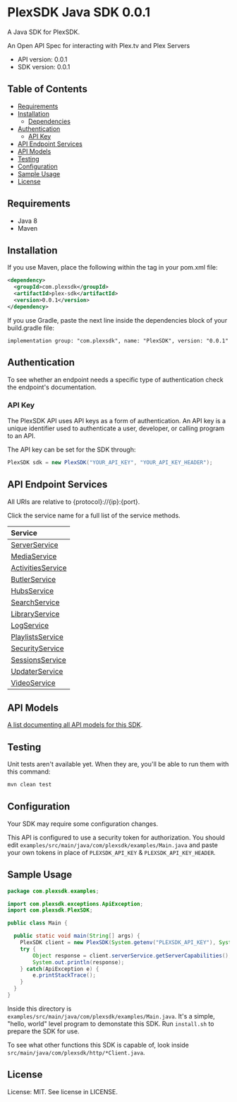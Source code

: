 

# PlexSDK Java SDK 0.0.1
A Java SDK for PlexSDK. 

An Open API Spec for interacting with Plex.tv and Plex Servers

- API version: 0.0.1
- SDK version: 0.0.1

## Table of Contents
- [Requirements](#requirements)
- [Installation](#installation)
    - [Dependencies](#dependencies)
- [Authentication](#authentication)
  - [API Key](#api-key)
- [API Endpoint Services](#api-endpoint-services)
- [API Models](#api-models)
- [Testing](#testing)
- [Configuration](#configuration)
- [Sample Usage](#sample-usage)
- [License](#license)

## Requirements

- Java 8
- Maven

## Installation

If you use Maven, place the following within the <dependencies> tag in your pom.xml file:

```XML
<dependency>
  <groupId>com.plexsdk</groupId>
  <artifactId>plex-sdk</artifactId>
  <version>0.0.1</version>
</dependency>
```

If you use Gradle, paste the next line inside the dependencies block of your build.gradle file:

```Gradle
implementation group: "com.plexsdk", name: "PlexSDK", version: "0.0.1"
```

## Authentication

To see whether an endpoint needs a specific type of authentication check the endpoint's documentation.

### API Key
The PlexSDK API uses API keys as a form of authentication.
An API key is a unique identifier used to authenticate a user, developer, or calling program to an API.

The API key can be set for the SDK through: 

```Java
PlexSDK sdk = new PlexSDK("YOUR_API_KEY", "YOUR_API_KEY_HEADER");
```

## API Endpoint Services

All URIs are relative to {protocol}://{ip}:{port}.

Click the service name for a full list of the service methods.

| Service |
| :------ |
|[ServerService](src/main/java/com/plexsdk/services/README.md#serverservice)|
|[MediaService](src/main/java/com/plexsdk/services/README.md#mediaservice)|
|[ActivitiesService](src/main/java/com/plexsdk/services/README.md#activitiesservice)|
|[ButlerService](src/main/java/com/plexsdk/services/README.md#butlerservice)|
|[HubsService](src/main/java/com/plexsdk/services/README.md#hubsservice)|
|[SearchService](src/main/java/com/plexsdk/services/README.md#searchservice)|
|[LibraryService](src/main/java/com/plexsdk/services/README.md#libraryservice)|
|[LogService](src/main/java/com/plexsdk/services/README.md#logservice)|
|[PlaylistsService](src/main/java/com/plexsdk/services/README.md#playlistsservice)|
|[SecurityService](src/main/java/com/plexsdk/services/README.md#securityservice)|
|[SessionsService](src/main/java/com/plexsdk/services/README.md#sessionsservice)|
|[UpdaterService](src/main/java/com/plexsdk/services/README.md#updaterservice)|
|[VideoService](src/main/java/com/plexsdk/services/README.md#videoservice)|

## API Models
[A list documenting all API models for this SDK](src/main/java/com/plexsdk//models/README.md#plexsdk-models).

## Testing

Unit tests aren't available yet. When they are, you'll be able to run them with this command:

```Bash
mvn clean test
```

## Configuration

Your SDK may require some configuration changes.


This API is configured to use a security token for authorization. You should edit `examples/src/main/java/com/plexsdk/examples/Main.java` and paste your own tokens in place of `PLEXSDK_API_KEY` & `PLEXSDK_API_KEY_HEADER`.


## Sample Usage

```Java
package com.plexsdk.examples;

import com.plexsdk.exceptions.ApiException;
import com.plexsdk.PlexSDK;

public class Main {

  public static void main(String[] args) {
    PlexSDK client = new PlexSDK(System.getenv("PLEXSDK_API_KEY"), System.getenv("PLEXSDK_API_KEY_HEADER"));
    try {
        Object response = client.serverService.getServerCapabilities();
        System.out.println(response);
    } catch(ApiException e) {
        e.printStackTrace();
    }
  }
}

```

Inside this directory is `examples/src/main/java/com/plexsdk/examples/Main.java`. It's a simple, "hello, world" level program to demonstate this SDK. Run `install.sh` to prepare the SDK for use. 

To see what other functions this SDK is capable of, look inside `src/main/java/com/plexsdk/http/*Client.java`.

## License

License: MIT. See license in LICENSE.

